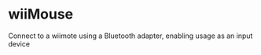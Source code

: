 wiiMouse
========

Connect to a wiimote using a Bluetooth adapter, enabling usage as an input device

